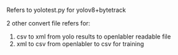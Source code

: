 Refers to yolotest.py for yolov8+bytetrack

2 other convert file refers for: 
1. csv to xml from yolo results to openlabler readable file
2. xml to csv from openlabler to csv for training
